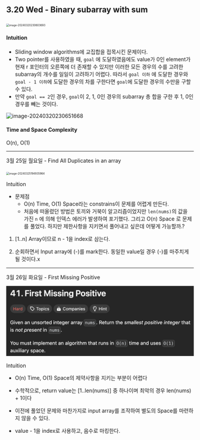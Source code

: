 

## 3.20 Wed - Binary subarray with sum

<img src="/Users/isntsoo/github/LeetCode_everyday/leetcode_editorial/images/image-20240320230603693.png" alt="image-20240320230603693" style="zoom: 50%;" />

#### Intuition

- Sliding window algorithms에 교집합을 접목시킨 문제이다. 
- Two pointer를 사용하였을 때, `goal` 에 도달하였음에도 value가 0인 element가 현재 r 포인터의 오른쪽에 더 존재할 수 있지만 이러한 모든 경우의 수를 고려한 subarray의 개수를 일일이 고려하기 어렵다. 따라서 `goal 이하` 에 도달한 경우와 `goal - 1 이하`에 도달한 경우의 차를 구한다면 `goal`에 도달한 경우의 수만을 구할 수 있다.
- 만약 `goal == 2`인 경우, `goal`이 2, 1, 0인 경우의 subarray 총 합을 구한 후 1, 0인 경우를 빼는 것이다.

![image-20240320230651668](/Users/isntsoo/github/LeetCode_everyday/leetcode_editorial/images/image-20240320230651668.png)

#### Time and Space Complexity

O(n), O(1)



---

3월 25일 월요일 - Find All Duplicates in an array

<img src="/Users/isntsoo/github/LeetCode_everyday/leetcode_editorial/images/image-20240325194935964.png" alt="image-20240325194935964" style="zoom: 50%;" />

Intuition

- 문제점
  - O(n) Time, O(1) Space라는 constrains이 문제를 어렵게 만든다.
  - 처음에 떠올렸던 방법은 토끼와 거북이 알고리즘이었지만 `len(nums)`의 값을 가진 `n` 에 의해 인덱스 에러가 발생하여 포기했다. 그리고  O(n) Space 로 문제를 풀었다. 하지만 제한사항을 지키면서 풀어내고 싶은데 어떻게 가능할까.?

1. [1..n] Array이므로 n - 1을 index로 삼는다. 

2. 순회하면서 Input array에 (-)를 mark한다. 동일한 value일 경우 (-)를 마주치게 될 것이다.x



---

3월 26일 화요일 - First Missing Positive

<img src="images/image-20240326152142131.png" alt="image-20240326152142131" style="zoom:50%;" />

Intuition

- O(n) Time, O(1) Space의 제약사항을 지키는 부분이 어렵다

- 수학적으로, return value는 [1..len(nums)] 중 하나이며 최악의 경우 len(nums) + 1이다
- 이전에 풀었던 문제와 마찬가지로 input array를 조작하여 별도의 Space를 마련하지 않을 수 있다.
- value - 1을 index로 사용하고, 음수로 마킹한다.